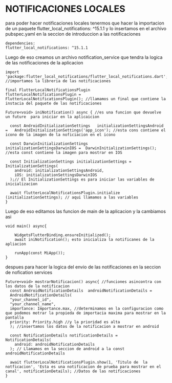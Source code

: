 # NOTIFICACIONES LOCALES

para poder hacer notificaciones locales tenermos que hacer la importacion de un paquete flutter_local_notifications: ^15.1.1 y lo insertamos en el archivo pubspec.yaml en la seccion de introduccion a las notificaciones

    dependencies:
    flutter_local_notifications: ^15.1.1

Luego de eso creamos un archivo notification_service que tendra la logica de las notificaciones de la aplicacion 

    import 'package:flutter_local_notifications/flutter_local_notifications.dart'; //importamos la libreria de las notificaciones

    final FlutterLocalNotificationsPlugin   flutterLocalNotificationsPlugin =     FlutterLocalNotificationsPlugin(); //llamamos un final que contiene la instacia del paquete de las notificaciones

    Future<void> iniNotification() async { //es una funcion que devuelve un future  para iniciar en la aplicaicion

      const AndroidInitializationSettings   initializationSettingsAndroid =   AndroidInitializationSettings('app_icon'); //esta cons contiene el icono de la imagen de la noficiacion en el icono

      const DarwinInitializationSettings    initializationSettingsDarwinIOS =  DarwinInitializationSettings(); //esta const contiene la imagen para mostrar en IOS

      const InitializationSettings initializationSettings =     InitializationSettings(
        android: initializationSettingsAndroid,
        iOS: initializationSettingsDarwinIOS
      );// El InitializationSettings es para iniciar las variables de inicializacion

      await flutterLocalNotificationsPlugin.initialize  (initializationSettings); // aqui llamamos a las variables
    }

Luego de eso editamos las funcion de main de la aplicacion y la cambiamos asi

    void main() async{

        WidgetsFlutterBinding.ensureInitialized();
        await iniNotification(); esto inicializa la notificanes de la apliacion

        runApp(const MiApp());
    }

despues para hacer la logica del envio de las notificaciones en la seccion de nofication services

    Future<void> mostrarNotificacion() async{ //funciones asincontra con los datos de la notificacion
      const AndroidNotificationDetails  androidNotificationDetails = 
      AndroidNotificationDetails(
      "your_channel_id",
      "your_channel_name",
      importance: Importance.max, //determinamos en la configuracion como que podemos motrar la propieda de importacia maxima para mostrar en la pantalla
      priority: Priority.high //y la prioridad es alta 
      ); //insertamos los datos de la notificacion a mostrar en android

      const NotificationDetails notificationDetails =   NotificationDetails(
        android: androidNotificationDetails
      ); // Llamamos en la seccion de android a la const androidNotificationDetails

      await flutterLocalNotificationsPlugin.show(1, 'Titulo de  la notficacion', 'Esta es una notificacion de prueba para mostrar en el canal', notificationDetails); //Datos de las notificaciones
    }


    